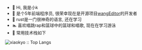 - 👋 Hi, 我是小k
- 🔫 是个5年前端程序员, 很荣幸现在是开源项目[wangEditor](https://github.com/wangeditor-team/wangEditor)的开发者
- 🎉 rust是一门很神奇的语言, 还在学习
- 🏊 喜欢唱跳rap和篮球中的篮球和唱歌, 现在在学习游泳
- 🎨 常用技术栈如下
<img src="https://github-readme-stats.vercel.app/api/top-langs/?username=xiaokyo&langs_count=8&theme=buefy&layout=compact" alt="xiaokyo :: Top Langs" />


